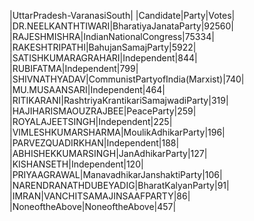  
|UttarPradesh-VaranasiSouth|
|Candidate|Party|Votes|
|DR.NEELKANTHTIWARI|BharatiyaJanataParty|92560|
|RAJESHMISHRA|IndianNationalCongress|75334|
|RAKESHTRIPATHI|BahujanSamajParty|5922|
|SATISHKUMARAGRAHARI|Independent|844|
|RUBIFATMA|Independent|799|
|SHIVNATHYADAV|CommunistPartyofIndia(Marxist)|740|
|MU.MUSAANSARI|Independent|464|
|RITIKARANI|RashtriyaKrantikariSamajwadiParty|319|
|HAJIHARISMAOUZRAJBEE|PeaceParty|259|
|ROYALAJEETSINGH|Independent|225|
|VIMLESHKUMARSHARMA|MoulikAdhikarParty|196|
|PARVEZQUADIRKHAN|Independent|188|
|ABHISHEKKUMARSINGH|JanAdhikarParty|127|
|KISHANSETH|Independent|120|
|PRIYAAGRAWAL|ManavadhikarJanshaktiParty|106|
|NARENDRANATHDUBEYADIG|BharatKalyanParty|91|
|IMRAN|VANCHITSAMAJINSAAFPARTY|86|
|NoneoftheAbove|NoneoftheAbove|457|

